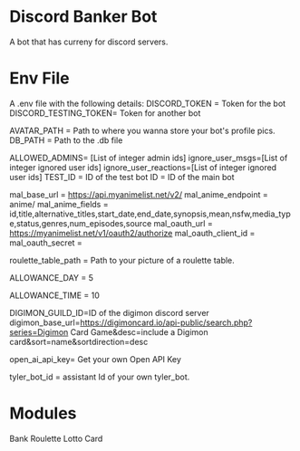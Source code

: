# Discord Banker Bot
A bot that has curreny for discord servers.

# Env File
A .env file with the following details:
DISCORD_TOKEN = Token for the bot
DISCORD_TESTING_TOKEN= Token for another bot

AVATAR_PATH = Path to where you wanna store your bot's profile pics. 
DB_PATH = Path to the .db file

ALLOWED_ADMINS= [List of integer admin ids]
ignore_user_msgs=[List of integer ignored user ids]
ignore_user_reactions=[List of integer ignored user ids]
TEST_ID = ID of the test bot
ID = ID of the main bot

mal_base_url = https://api.myanimelist.net/v2/
mal_anime_endpoint = anime/
mal_anime_fields = id,title,alternative_titles,start_date,end_date,synopsis,mean,nsfw,media_type,status,genres,num_episodes,source
mal_oauth_url = https://myanimelist.net/v1/oauth2/authorize
mal_oauth_client_id = 
mal_oauth_secret = 

roulette_table_path = Path to your picture of a roulette table.

ALLOWANCE_DAY = 5

ALLOWANCE_TIME = 10

DIGIMON_GUILD_ID=ID of the digimon discord server
digimon_base_url=https://digimoncard.io/api-public/search.php?series=Digimon Card Game&desc=include a Digimon card&sort=name&sortdirection=desc

open_ai_api_key= Get your own Open API Key

tyler_bot_id = assistant Id of your own tyler_bot.

# Modules
Bank
Roulette
Lotto
Card